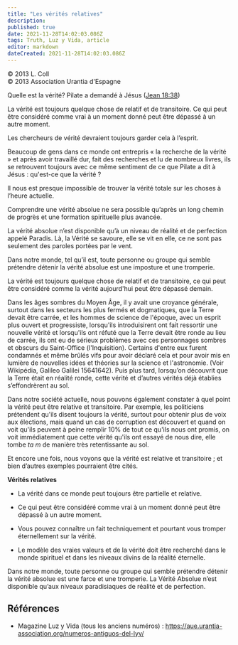 ```yaml
---
title: "Les vérités relatives"
description: 
published: true
date: 2021-11-28T14:02:03.086Z
tags: Truth, Luz y Vida, article
editor: markdown
dateCreated: 2021-11-28T14:02:03.086Z
---
```


<p class="v-card v-sheet theme--light gray lighten-3 px-2">© 2013 L. Coll<br>© 2013 Association Urantia d'Espagne</p>


Quelle est la vérité? Pilate a demandé à Jésus ([Jean 18:38](/fr/Bible/John/18#v38))

La vérité est toujours quelque chose de relatif et de transitoire. Ce qui peut être considéré comme vrai à un moment donné peut être dépassé à un autre moment.

Les chercheurs de vérité devraient toujours garder cela à l’esprit.

Beaucoup de gens dans ce monde ont entrepris « la recherche de la vérité » et après avoir travaillé dur, fait des recherches et lu de nombreux livres, ils se retrouvent toujours avec ce même sentiment de ce que Pilate a dit à Jésus : qu'est-ce que la vérité ?

Il nous est presque impossible de trouver la vérité totale sur les choses à l’heure actuelle.

Comprendre une vérité absolue ne sera possible qu’après un long chemin de progrès et une formation spirituelle plus avancée.

La vérité absolue n’est disponible qu’à un niveau de réalité et de perfection appelé Paradis. Là, la Vérité se savoure, elle se vit en elle, ce ne sont pas seulement des paroles portées par le vent.

Dans notre monde, tel qu’il est, toute personne ou groupe qui semble prétendre détenir la vérité absolue est une imposture et une tromperie.

La vérité est toujours quelque chose de relatif et de transitoire, ce qui peut être considéré comme la vérité aujourd'hui peut être dépassé demain.

Dans les âges sombres du Moyen Âge, il y avait une croyance générale, surtout dans les secteurs les plus fermés et dogmatiques, que la Terre devait être carrée, et les hommes de science de l'époque, avec un esprit plus ouvert et progressiste, lorsqu'ils introduisirent ont fait ressortir une nouvelle vérité et lorsqu'ils ont réfuté que la Terre devait être ronde au lieu de carrée, ils ont eu de sérieux problèmes avec ces personnages sombres et obscurs du Saint-Office (l'Inquisition). Certains d'entre eux furent condamnés et même brûlés vifs pour avoir déclaré cela et pour avoir mis en lumière de nouvelles idées et théories sur la science et l'astronomie. (Voir Wikipédia, Galileo Galilei 15641642). Puis plus tard, lorsqu’on découvrit que la Terre était en réalité ronde, cette vérité et d’autres vérités déjà établies s’effondrèrent au sol.

Dans notre société actuelle, nous pouvons également constater à quel point la vérité peut être relative et transitoire. Par exemple, les politiciens prétendent qu'ils disent toujours la vérité, surtout pour obtenir plus de voix aux élections, mais quand un cas de corruption est découvert et quand on voit qu'ils peuvent à peine remplir 10% de tout ce qu'ils nous ont promis, on voit immédiatement que cette vérité qu'ils ont essayé de nous dire, elle tombe $t a ~m$ de manière très retentissante au sol.

Et encore une fois, nous voyons que la vérité est relative et transitoire ; et bien d’autres exemples pourraient être cités.

**Vérités relatives**

- La vérité dans ce monde peut toujours être partielle et relative.

- Ce qui peut être considéré comme vrai à un moment donné peut être dépassé à un autre moment.

- Vous pouvez connaître un fait techniquement et pourtant vous tromper éternellement sur la vérité.

- Le modèle des vraies valeurs et de la vérité doit être recherché dans le monde spirituel et dans les niveaux divins de la réalité éternelle.

Dans notre monde, toute personne ou groupe qui semble prétendre détenir la vérité absolue est une farce et une tromperie. La Vérité Absolue n’est disponible qu’aux niveaux paradisiaques de réalité et de perfection.

## Références

- Magazine Luz y Vida (tous les anciens numéros) : https://aue.urantia-association.org/numeros-antiguos-del-lyv/


